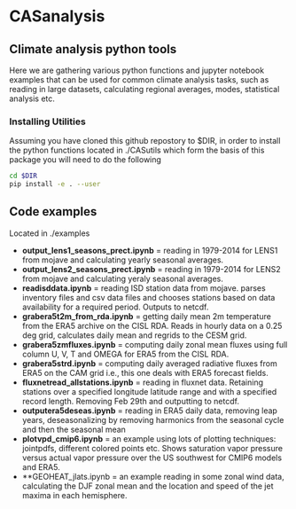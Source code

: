 # CASanalysis

## Climate analysis python tools

Here we are gathering various python functions and jupyter notebook examples that can be used for common climate analysis tasks, such as reading in large datasets, calculating regional averages, modes, statistical analysis etc.

### Installing Utilities

Assuming you have cloned this github repostory to $DIR, in order to install the python functions located in ./CASutils which form the basis of this package you will need to do the following

```bash
cd $DIR
pip install -e . --user
```


## Code examples

Located in ./examples

* **output_lens1_seasons_prect.ipynb** = reading in 1979-2014 for LENS1 from mojave and calculating yearly seasonal averages.
* **output_lens2_seasons_prect.ipynb** = reading in 1979-2014 for LENS2 from mojave and calculating yeraly seasonal averages.
* **readisddata.ipynb** = reading ISD station data from mojave.  parses inventory files and csv data files and chooses stations based on data availability for a required period.  Outputs to netcdf.
* **grabera5t2m_from_rda.ipynb** = getting daily mean 2m temperature from the ERA5 archive on the CISL RDA.  Reads in hourly data on a 0.25 deg grid, calculates daily mean and regrids to the CESM grid.
* **grabera5zmfluxes.ipynb** = computing daily zonal mean fluxes using full column U, V, T and OMEGA for ERA5 from the CISL RDA.
* **grabera5strd.ipynb** = computing daily averaged radiative fluxes from ERA5 on the CAM grid i.e., this one deals with ERA5 forecast fields.
* **fluxnetread_allstations.ipynb** = reading in fluxnet data. Retaining stations over a specified longitude latitude range and with a specified record length. Removing Feb 29th and outputting to netcdf.
* **outputera5deseas.ipynb** = reading in ERA5 daily data, removing leap years, deseasonalizing by removing harmonics from the seasonal cycle and then the seasonal mean
* **plotvpd_cmip6.ipynb** = an example using lots of plotting techniques: jointpdfs, different colored points etc.  Shows saturation vapor pressure versus actual vapor pressure over the US southwest for CMIP6 models and ERA5.
* **GEOHEAT_jlats.ipynb = an example reading in some zonal wind data, calculating the DJF zonal mean and the location and speed of the jet maxima in each hemisphere.
